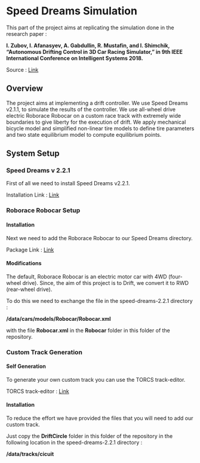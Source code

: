 # Speed Dreams Simulation
  This part of the project aims at replicating the simulation done in the research paper :

  **I. Zubov, I. Afanasyev, A. Gabdullin, R. Mustafin, and I. Shimchik, “Autonomous Drifting Control in 3D Car Racing Simulator,” in 9th IEEE International Conference on Intelligent Systems 2018.**

  Source : [Link](https://www.researchgate.net/publication/328007272_Autonomous_Drifting_Control_in_3D_Car_Racing_Simulator)

## Overview
  The project aims at implementing a drift controller. We use Speed Dreams v2.1.1, to simulate the results of the controller.
  We use all-wheel drive electric Roborace Robocar on a custom race track with extremely wide boundaries to give liberty for the execution of drift. We apply mechanical bicycle model and simplified non-linear tire models to define tire parameters and two state equilibrium model to compute equilibrium points.

## System Setup
### Speed Dreams v 2.2.1
  First of all we need to install Speed Dreams v2.2.1.

  Installation Link : [Link](https://sourceforge.net/projects/speed-dreams/files/)

### Roborace Robocar Setup
  #### Installation
  Next we need to add the Roborace Robocar to our Speed Dreams directory.

  Package Link : [Link](https://drive.google.com/file/d/0B1UoOlZhZcoiR0Q1eU9abGFPTUk/view?usp=sharing)

  #### Modifications
  The default, Roborace Robocar is an electric motor car with 4WD (four-wheel drive). Since, the aim of this project is to Drift, we convert it to RWD (rear-wheel drive).

  To do this we need to exchange the file in the speed-dreams-2.2.1 directory :

  **/data/cars/models/Robocar/Robocar.xml**

  with the file **Robocar.xml** in the **Robocar** folder in this folder of the repository.

### Custom Track Generation
  #### Self Generation
  To generate your own custom track you can use the TORCS track-editor.

  TORCS track-editor : [Link](http://www.berniw.org/trb/download/trackeditor-0.6.2c.tar.bz2)

  #### Installation
  To reduce the effort we have provided the files that you will need to add our custom track.

  Just copy the **DriftCircle** folder in this folder of the repository in the following location in the speed-dreams-2.2.1 directory :

  **/data/tracks/cicuit**
